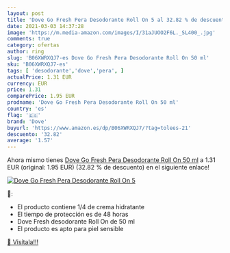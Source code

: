 ```yaml
---
layout: post
title: 'Dove Go Fresh Pera Desodorante Roll On 5 al 32.82 % de descuento'
date: 2021-03-03 14:37:28
image: 'https://m.media-amazon.com/images/I/31aJUOO2F6L._SL400_.jpg'
comments: true
category: ofertas
author: ring
slug: 'B06XWRXQJ7-es Dove Go Fresh Pera Desodorante Roll On 50 ml'
sku: 'B06XWRXQJ7-es'
tags: [ 'desodorante','dove','pera', ]
actualPrice: 1.31 EUR
currency: EUR
price: 1.31
comparePrice: 1.95 EUR
prodname: 'Dove Go Fresh Pera Desodorante Roll On 50 ml'
country: 'es'
flag: '🇪🇸'
brand: 'Dove'
buyurl: 'https://www.amazon.es/dp/B06XWRXQJ7/?tag=tolees-21'
descuento: '32.82'
average: '1.57'
---
```


Ahora mismo tienes [Dove Go Fresh Pera Desodorante Roll On 50 ml](https://www.amazon.es/dp/B06XWRXQJ7/?tag=tolees-21) a 1.31 EUR (original: 1.95 EUR) (32.82 %  de descuento) en el siguiente enlace!

[![Dove Go Fresh Pera Desodorante Roll On 5](https://m.media-amazon.com/images/I/31aJUOO2F6L._SL400_.jpg)](https://www.amazon.es/dp/B06XWRXQJ7/?tag=tolees-21)

🔎:

- El producto contiene 1/4 de crema hidratante
- El tiempo de protección es de 48 horas
- Dove Fresh desodorante Roll On de 50 ml
- El producto es apto para piel sensible

[🛒 Visítala!!!](https://www.amazon.es/dp/B06XWRXQJ7/?tag=tolees-21)
